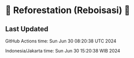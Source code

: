 
# 🌳 Reforestation (Reboisasi) 🌲

## Last Updated

GitHub Actions time: Sun Jun 30 08:20:38 UTC 2024

Indonesia/Jakarta time: Sun Jun 30 15:20:38 WIB 2024
